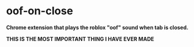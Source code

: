 # oof-on-close
**Chrome extension that plays the roblox "oof" sound when tab is closed.**  
  
**THIS IS THE MOST IMPORTANT THING I HAVE EVER MADE**

